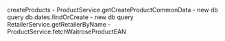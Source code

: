 createProducts
    - ProductService.getCreateProductCommonData
        - new db query db.dates.findOrCreate
        - new db query RetailerService.getRetailerByName
    - ProductService.fetchWaitroseProductEAN
    